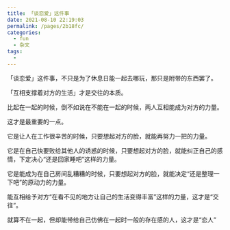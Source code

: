 ```yaml
---
title: 「谈恋爱」这件事
date: 2021-08-10 22:19:03
permalink: /pages/2b18fc/
categories:
  - fun
  - 杂文
tags:
  - 
---
```

「谈恋爱」这件事，不只是为了休息日能一起去哪玩，那只是附带的东西罢了。

「互相支撑着对方的生活」才是交往的本质。

比起在一起的时候，倒不如说在不能在一起的时候，两人互相能成为对方的力量。

这才是最重要的一点。

它是让人在工作很辛苦的时候，只要想起对方的脸，就能再努力一把的力量。

它是在自己快要败给其他人的诱惑的时候，只要想起对方的脸，就能纠正自己的感情，下定决心“还是回家睡吧”这样的力量。

它是能成为在自己房间乱糟糟的时候，只要想起对方的脸，就能决定“还是整理一下吧”的原动力的力量。

能互相给予对方“在看不见的地方让自己的生活变得丰富”这样的力量，这才是“交往”。

就算不在一起，但却能带给自己仿佛在一起时一般的存在感的人，这才是“恋人”